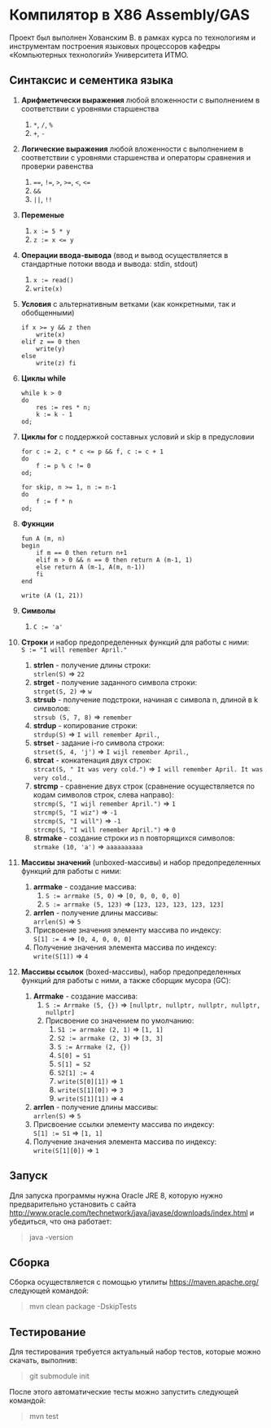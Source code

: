 # Компилятор в X86 Assembly/GAS
Проект был выполнен Хованским В. в рамках курса по технологиям и инструментам построения языковых процессоров кафедры «Компьютерных технологий» Университета ИТМО.

## Синтаксис и сементика языка
1. **Арифметически выражения** любой вложенности
с выполнением в соответствии с уровнями старшенства
    1. `*`, `/`, `%`
    2. `+`, `-`
2. **Логические выражения** любой вложенности
с выполнением в соответствии с уровнями старшенства
и операторы сравнения и проверки равенства
    1. `==`, `!=`, `>`, `>=`, `<`, `<=`
    2. `&&`
    3. `||`, `!!`
3. **Переменые** 
    1. `x := 5 * y`
    2. `z := x <= y`
4. **Операции ввода-вывода** (ввод и вывод осуществляется в стандартные потоки ввода и вывода: stdin, stdout)
    1. `x := read()`
    2. `write(x)`
5. **Условия** с альтернативным ветками (как конкретными, так и обобщенными)
    ```
    if x >= y && z then
        write(x)
    elif z == 0 then
        write(y)
    else
        write(z) fi   
    ```
6. **Циклы while**
    ```
    while k > 0
    do
        res := res * n;
        k := k - 1
    od;
    ```
7. **Циклы for** с поддержкой составных условий и skip в предусловии
    ```
    for c := 2, c * c <= p && f, c := c + 1
    do
        f := p % c != 0
    od;
    ```
    ```
    for skip, n >= 1, n := n-1
    do
        f := f * n
    od;
    ```
8. **Фукнции**
    ```
    fun A (m, n)
    begin
        if m == 0 then return n+1
        elif m > 0 && n == 0 then return A (m-1, 1)
        else return A (m-1, A(m, n-1))
        fi
    end
    
    write (A (1, 21))
    ```
    
9. **Символы**
    1. `C := 'a'`

10. **Строки** и набор предопределенных функций для работы с ними:<br />
    `S := "I will remember April."`
    1. **strlen** - получение длины строки:<br />
        `strlen(S)` => `22`
    2. **strget** - получение заданного символа строки:<br />
        `strget(S, 2)` => `w`
    3. **strsub** - получение подстроки, начиная с символа n, длиной в k символов:<br />
        `strsub (S, 7, 8)` => `remember`
    4. **strdup** - копирование строки:<br />
        `strdup(S)` => `I will remember April.`,
    5. **strset** - задание i-го символа строки:<br />
        `strset(S, 4, 'j')` => `I wijl remember April.`,
    6. **strcat** - конкатенация двух строк:<br />
        `strcat(S, " It was very cold.")` => `I will remember April. It was very cold.`,
    7. **strcmp** - сравнение двух строк (сравнение осуществляется по кодам символов строк, слева направо):<br />
        `strcmp(S, "I wijl remember April.")` => `1`<br />
        `strcmp(S, "I wiz")` => `-1`<br />
        `strcmp(S, "I will")` => `-1`<br />
        `strcmp(S, "I will remember April.")` => `0`
    8. **strmake** - создание строки из n повторящихся символов:<br />
        `strmake (10, 'a')` => `aaaaaaaaaa`

11. **Массивы значений** (unboxed-массивы) и набор предопределенных функций для работы с ними:<br />
    1. **arrmake** - создание массива:<br />
        1. `S := arrmake (5, 0)` => `[0, 0, 0, 0, 0]`
        2. `S := arrmake (5, 123)` => `[123, 123, 123, 123, 123]`
    2. **arrlen** - получение длины массивы:<br />
        `arrlen(S)` => `5`
    4. Присвоение значения элементу массива по индексу:<br />
        `S[1] := 4` => `[0, 4, 0, 0, 0]`
    5. Получение значения элемента массива по индексу:<br /> 
        `write(S[1])` => `4`

12. **Массивы ссылок** (boxed-массивы), набор предопределенных функций для работы с ними, а также сборщик мусора (GC):<br />
    1. **Arrmake** - создание массива:<br />
        1. `S := Arrmake (5, {})` => `[nullptr, nullptr, nullptr, nullptr, nullptr]`
        2. Присвоение со значением по умолчанию:<br />
            1. `S1 := arrmake (2, 1)` => `[1, 1]`
            2. `S2 := arrmake (2, 3)` => `[3, 3]`
            3. `S := Arrmake (2, {})`
            4. `S[0] = S1`
            5. `S[1] = S2`
            6. `S2[1] := 4`
            7. `write(S[0][1])` => `1`
            8. `write(S[1][0])` => `3`
            9. `write(S[1][1])` => `4`
    2. **arrlen** - получение длины массивы:<br />
        `arrlen(S)` => `5`
    3. Присвоение ссылки элементу массива по индексу:<br />
        `S[1] := S1` => `[1, 1]`
    4. Получение значения элемента массива по индексу:<br /> 
        `write(S[1][0])` => `1`

## Запуск
Для запуска программы нужна Oracle JRE 8, которую нужно предварительно установить с сайта http://www.oracle.com/technetwork/java/javase/downloads/index.html и убедиться, что она работает:

> java -version

## Сборка
Сборка осуществляется с помощью утилиты https://maven.apache.org/ следующей командой:

> mvn clean package -DskipTests

## Тестирование
Для тестирования требуется актуальный набор тестов, которые можно скачать, выполнив:

> git submodule init

После этого автоматические тесты  можно запустить следующей командой:

> mvn test
